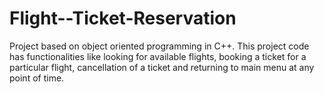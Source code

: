 # Flight--Ticket-Reservation
Project based on object oriented programming in C++. This project code has functionalities like looking for available flights, booking a ticket for a particular flight, cancellation of a ticket and returning to main menu at any point of time.
